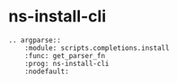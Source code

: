 # ns-install-cli

```{eval-rst}
.. argparse::
    :module: scripts.completions.install
    :func: get_parser_fn
    :prog: ns-install-cli
    :nodefault:
```
